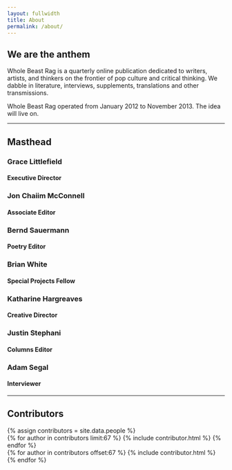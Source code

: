 ```yaml
---
layout: fullwidth
title: About
permalink: /about/
---
```

<h2>We are the anthem</h2>
<p>Whole Beast Rag is a quarterly online publication dedicated to writers, artists, and thinkers on the frontier of pop culture and critical thinking. We dabble in literature, interviews, supplements, translations and other transmissions.</p>
<p>Whole Beast Rag operated from January 2012 to November 2013. The idea will live on.</p>
<hr/>

<h2>Masthead</h2>
<div class="col-half masthead">
  <h3>Grace Littlefield</h3>
  <h4>Executive Director</h4>
  <h3>Jon Chaiim McConnell</h3>
  <h4>Associate Editor</h4>
  <h3>Bernd Sauermann</h3>
  <h4>Poetry Editor</h4>
  <h3>Brian White</h3>
  <h4>Special Projects Fellow</h4>
  </div>
<div class="col-half">
  <h3>Katharine Hargreaves</h3>
  <h4>Creative Director</h4>
  <h3>Justin Stephani</h3>
  <h4>Columns Editor</h4>
  <h3>Adam Segal</h3>
  <h4>Interviewer</h4>
  </div>
  <div class="clearfix"></div>
<hr/>

<h2>Contributors</h2>
<div class="contributors">
{% assign contributors = site.data.people %}

<div class="col-half">
{% for author in contributors limit:67 %}
{% include contributor.html %}
{% endfor %}
</div>
<div class="col-half">
{% for author in contributors offset:67 %}
{% include contributor.html %}
{% endfor %}
</div>
</div>
<div class="clearfix"></div>
<script>
$( ".contributor-head" ).click(function() {
  $('.contributor-body').hide();
  //$(this).addClass
  $(this).next('.contributor-body').show();
});
</script>
<script>
$(document).ready(function() {
   var linkedAuthor = $(location).attr('hash');
  if (!linkedAuthor){
  } else {
  $(linkedAuthor).addClass('byline');
  };
});
</script>